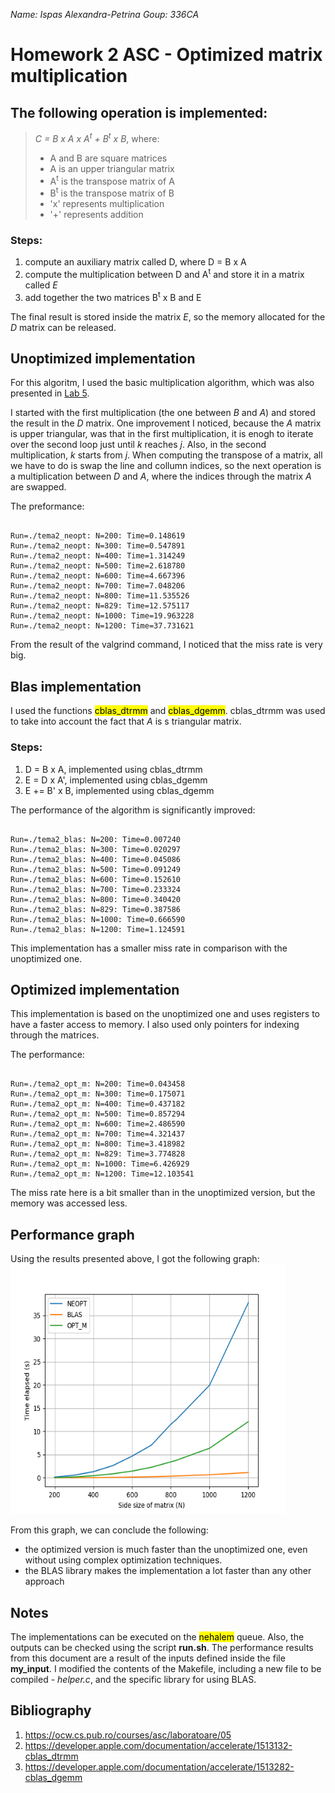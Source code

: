 *Name: Ispas Alexandra-Petrina*
*Goup: 336CA*


# Homework 2 ASC - Optimized matrix multiplication

## The following operation is implemented:

> *C = B x A x A<sup>t</sup> + B<sup>t</sup> x B*, where:
> * A and B are square matrices
> * A is an upper triangular matrix
> * A<sup>t</sup> is the transpose matrix of A
> * B<sup>t</sup> is the transpose matrix of B
> * 'x' represents multiplication
> * '+' represents addition

### Steps:

1. compute an auxiliary matrix called D, where D = B x A
2. compute the multiplication between D and A<sup>t</sup> and store it in a matrix called *E* 
3. add together the two matrices B<sup>t</sup> x B and E

The final result is stored inside the matrix *E*, so the memory allocated for the *D*
matrix can be released.


## Unoptimized implementation
For this algoritm, I used the basic multiplication algorithm, which was also presented 
in [Lab 5](https://ocw.cs.pub.ro/courses/asc/laboratoare/05). 

I started with the first multiplication (the one between *B* and *A*) and stored the 
result in the *D* matrix. One improvement I noticed, because the *A* matrix is upper 
triangular, was that in the first multiplication, it is enogh to iterate over the second 
loop just until *k* reaches *j*. Also, in the second multiplication, *k* starts from *j*.
When computing the transpose of a matrix, all we have to do is swap the line and collumn 
indices, so the next operation is a multiplication between *D* and *A*, where the indices 
through the matrix *A* are swapped.

The preformance:
<pre><code>
Run=./tema2_neopt: N=200: Time=0.148619
Run=./tema2_neopt: N=300: Time=0.547891
Run=./tema2_neopt: N=400: Time=1.314249
Run=./tema2_neopt: N=500: Time=2.618780
Run=./tema2_neopt: N=600: Time=4.667396
Run=./tema2_neopt: N=700: Time=7.048206
Run=./tema2_neopt: N=800: Time=11.535526
Run=./tema2_neopt: N=829: Time=12.575117
Run=./tema2_neopt: N=1000: Time=19.963228
Run=./tema2_neopt: N=1200: Time=37.731621
</code></pre>

From the result of the valgrind command, I noticed that the miss rate is very big.

## Blas implementation
I used the functions <mark>cblas_dtrmm</mark> and <mark>cblas_dgemm</mark>. cblas_dtrmm was used to take 
into account the fact that *A* is s triangular matrix.

### Steps:
1. D = B x A, implemented using cblas_dtrmm
2. E = D x A', implemented using cblas_dgemm
3. E += B' x B, implemented using cblas_dgemm

The performance of the algorithm is significantly improved:
<pre><code>
Run=./tema2_blas: N=200: Time=0.007240
Run=./tema2_blas: N=300: Time=0.020297
Run=./tema2_blas: N=400: Time=0.045086
Run=./tema2_blas: N=500: Time=0.091249
Run=./tema2_blas: N=600: Time=0.152610
Run=./tema2_blas: N=700: Time=0.233324
Run=./tema2_blas: N=800: Time=0.340420
Run=./tema2_blas: N=829: Time=0.387586
Run=./tema2_blas: N=1000: Time=0.666590
Run=./tema2_blas: N=1200: Time=1.124591
</code></pre>

This implementation has a smaller miss rate in comparison with the unoptimized one.

## Optimized implementation
This implementation is based on the unoptimized one and uses registers to have a 
faster access to memory. I also used only pointers for indexing through the matrices.

The performance:
<pre><code>
Run=./tema2_opt_m: N=200: Time=0.043458
Run=./tema2_opt_m: N=300: Time=0.175071
Run=./tema2_opt_m: N=400: Time=0.437182
Run=./tema2_opt_m: N=500: Time=0.857294
Run=./tema2_opt_m: N=600: Time=2.486590
Run=./tema2_opt_m: N=700: Time=4.321437
Run=./tema2_opt_m: N=800: Time=3.418982
Run=./tema2_opt_m: N=829: Time=3.774828
Run=./tema2_opt_m: N=1000: Time=6.426929
Run=./tema2_opt_m: N=1200: Time=12.103541
</code></pre>

The miss rate here is a bit smaller than in the unoptimized version, but the memory
was accessed less.

## Performance graph
Using the results presented above, I got the following graph:
<img src="./performance.png" alt="MarineGEO circle logo" style="height: 400px; width:440px;"/>

From this graph, we can conclude the following:
* the optimized version is much faster than the unoptimized one, even without
using complex optimization techniques.
* the BLAS library makes the implementation a lot faster than any other approach

## Notes
The implementations can be executed on the <mark>nehalem</mark> queue. Also, the 
outputs can be checked using the script **run.sh**. The performance results from
this document are a result of the inputs defined inside the file **my_input**.
I modified the contents of the Makefile, including a new file to be compiled - 
*helper.c*, and the specific library for using BLAS.

## Bibliography
1. https://ocw.cs.pub.ro/courses/asc/laboratoare/05
2. https://developer.apple.com/documentation/accelerate/1513132-cblas_dtrmm
3. https://developer.apple.com/documentation/accelerate/1513282-cblas_dgemm
